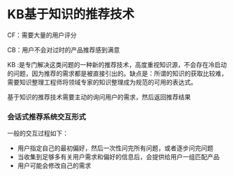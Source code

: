 # KB基于知识的推荐技术

CF：需要大量的用户评分

CB：用户不会对过时的产品推荐感到满意

KB :是专门解决这类问题的一种新的推荐技术，高度重视知识源，不会存在冷启动的问题，因为推荐的需求都是被直接引出的。缺点是：所谓的知识的获取比较难，需要知识整理工程师将领域专家的知识整理成为规范的可用的表达式。

基于知识的推荐技术需要主动的询问用户的需求，然后返回推荐结果

### 会话式推荐系统交互形式

一般的交互过程如下：

- 用户指定自己的最初偏好，然后一次性问完所有问题，或者逐步问完问题
- 当收集到足够多有关用户需求和偏好的信息后，会提供给用户一组匹配产品
- 用户可能会修改自己的需求



##### 

